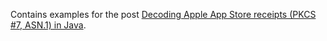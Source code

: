 Contains examples for the post
[Decoding Apple App Store receipts (PKCS #7, ASN.1) in Java](https://www.kovalenko.link/blog/decoding-apple-app-store-receipts).
